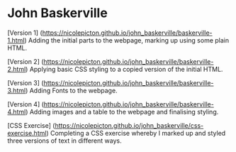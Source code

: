 John Baskerville
================
[Version 1] (https://nicolepicton.github.io/john_baskerville/baskerville-1.html)
Adding the initial parts to the webpage, marking up using some plain HTML.

[Version 2] (https://nicolepicton.github.io/john_baskerville/baskerville-2.html)
Applying basic CSS styling to a copied version of the initial HTML.

[Version 3] (https://nicolepicton.github.io/john_baskerville/baskerville-3.html)
Adding Fonts to the webpage.

[Version 4] (https://nicolepicton.github.io/john_baskerville/baskerville-4.html)
Adding images and a table to the webpage and finalising styling.

[CSS Exercise] (https://nicolepicton.github.io/john_baskerville/css-exercise.html)
Completing a CSS exercise whereby I marked up and styled three versions of text in different ways.
